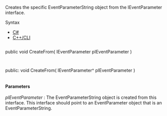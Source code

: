 Creates the specific EventParameterString object from the IEventParameter interface.

Syntax

* [C#](#i-syntax-CS)
* [C++/CLI](#i-syntax-CPP2005)

```
```
public void CreateFrom( 
   IEventParameter pIEventParameter
)
```
```

```
```
public:
void CreateFrom( 
   IEventParameter^ pIEventParameter
)
```
```

#### Parameters

*pIEventParameter*
:   The EventParameterString object is created from this interface. This interface should point to an EventParameter object that is an EventParameterString.

